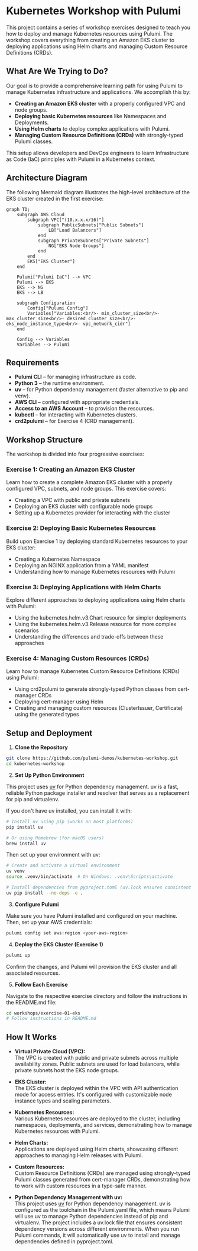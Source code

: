 # Kubernetes Workshop with Pulumi

This project contains a series of workshop exercises designed to teach you how to deploy and manage Kubernetes resources using Pulumi. The workshop covers everything from creating an Amazon EKS cluster to deploying applications using Helm charts and managing Custom Resource Definitions (CRDs).

## What Are We Trying to Do?

Our goal is to provide a comprehensive learning path for using Pulumi to manage Kubernetes infrastructure and applications. We accomplish this by:

- **Creating an Amazon EKS cluster** with a properly configured VPC and node groups.
- **Deploying basic Kubernetes resources** like Namespaces and Deployments.
- **Using Helm charts** to deploy complex applications with Pulumi.
- **Managing Custom Resource Definitions (CRDs)** with strongly-typed Pulumi classes.

This setup allows developers and DevOps engineers to learn Infrastructure as Code (IaC) principles with Pulumi in a Kubernetes context.

## Architecture Diagram

The following Mermaid diagram illustrates the high-level architecture of the EKS cluster created in the first exercise:

```mermaid
graph TD;
    subgraph AWS Cloud
        subgraph VPC["(10.x.x.x/16)"]
            subgraph PublicSubnets["Public Subnets"]
                LB["Load Balancers"]  
            end
            subgraph PrivateSubnets["Private Subnets"]
                NG["EKS Node Groups"]
            end
        end
        EKS["EKS Cluster"]
    end
    
    Pulumi["Pulumi IaC"] --> VPC
    Pulumi --> EKS
    EKS --> NG
    EKS --> LB
    
    subgraph Configuration
        Config["Pulumi Config"]
        Variables["Variables:<br/>- min_cluster_size<br/>- max_cluster_size<br/>- desired_cluster_size<br/>- eks_node_instance_type<br/>- vpc_network_cidr"] 
    end
    
    Config --> Variables
    Variables --> Pulumi
```

## Requirements

- **Pulumi CLI** – for managing infrastructure as code.
- **Python 3** – the runtime environment.
- **uv** – for Python dependency management (faster alternative to pip and venv).
- **AWS CLI** – configured with appropriate credentials.
- **Access to an AWS Account** – to provision the resources.
- **kubectl** – for interacting with Kubernetes clusters.
- **crd2pulumi** – for Exercise 4 (CRD management).

## Workshop Structure

The workshop is divided into four progressive exercises:

### Exercise 1: Creating an Amazon EKS Cluster

Learn how to create a complete Amazon EKS cluster with a properly configured VPC, subnets, and node groups. This exercise covers:

- Creating a VPC with public and private subnets
- Deploying an EKS cluster with configurable node groups
- Setting up a Kubernetes provider for interacting with the cluster

### Exercise 2: Deploying Basic Kubernetes Resources

Build upon Exercise 1 by deploying standard Kubernetes resources to your EKS cluster:

- Creating a Kubernetes Namespace
- Deploying an NGINX application from a YAML manifest
- Understanding how to manage Kubernetes resources with Pulumi

### Exercise 3: Deploying Applications with Helm Charts

Explore different approaches to deploying applications using Helm charts with Pulumi:

- Using the kubernetes.helm.v3.Chart resource for simpler deployments
- Using the kubernetes.helm.v3.Release resource for more complex scenarios
- Understanding the differences and trade-offs between these approaches

### Exercise 4: Managing Custom Resources (CRDs)

Learn how to manage Kubernetes Custom Resource Definitions (CRDs) using Pulumi:

- Using crd2pulumi to generate strongly-typed Python classes from cert-manager CRDs
- Deploying cert-manager using Helm
- Creating and managing custom resources (ClusterIssuer, Certificate) using the generated types

## Setup and Deployment

1. **Clone the Repository**

```sh
git clone https://github.com/pulumi-demos/kubernetes-workshop.git
cd kubernetes-workshop
```

2. **Set Up Python Environment**

This project uses [uv](https://github.com/astral-sh/uv) for Python dependency management. uv is a fast, reliable Python package installer and resolver that serves as a replacement for pip and virtualenv.

If you don't have uv installed, you can install it with:

```sh
# Install uv using pip (works on most platforms)
pip install uv

# Or using Homebrew (for macOS users)
brew install uv
```

Then set up your environment with uv:

```sh
# Create and activate a virtual environment
uv venv
source .venv/bin/activate  # On Windows: .venv\Scripts\activate

# Install dependencies from pyproject.toml (uv.lock ensures consistent versions)
uv pip install --no-deps -e .
```

3. **Configure Pulumi**

Make sure you have Pulumi installed and configured on your machine. Then, set up your AWS credentials:

```sh
pulumi config set aws:region <your-aws-region>
```

4. **Deploy the EKS Cluster (Exercise 1)**

```sh
pulumi up
```

Confirm the changes, and Pulumi will provision the EKS cluster and all associated resources.

5. **Follow Each Exercise**

Navigate to the respective exercise directory and follow the instructions in the README.md file:

```sh
cd workshops/exercise-01-eks
# Follow instructions in README.md
```

## How It Works

- **Virtual Private Cloud (VPC):**  
  The VPC is created with public and private subnets across multiple availability zones. Public subnets are used for load balancers, while private subnets host the EKS node groups.

- **EKS Cluster:**  
  The EKS cluster is deployed within the VPC with API authentication mode for access entries. It's configured with customizable node instance types and scaling parameters.

- **Kubernetes Resources:**  
  Various Kubernetes resources are deployed to the cluster, including namespaces, deployments, and services, demonstrating how to manage Kubernetes resources with Pulumi.

- **Helm Charts:**  
  Applications are deployed using Helm charts, showcasing different approaches to managing Helm releases with Pulumi.

- **Custom Resources:**  
  Custom Resource Definitions (CRDs) are managed using strongly-typed Pulumi classes generated from cert-manager CRDs, demonstrating how to work with custom resources in a type-safe manner.

- **Python Dependency Management with uv:**  
  This project uses [uv](https://github.com/astral-sh/uv) for Python dependency management. uv is configured as the toolchain in the Pulumi.yaml file, which means Pulumi will use uv to manage Python dependencies instead of pip and virtualenv. The project includes a uv.lock file that ensures consistent dependency versions across different environments. When you run Pulumi commands, it will automatically use uv to install and manage dependencies defined in pyproject.toml.
